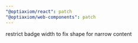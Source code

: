 ```yaml
---
"@optiaxiom/react": patch
"@optiaxiom/web-components": patch
---
```


restrict badge width to fix shape for narrow content
